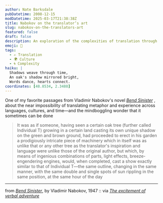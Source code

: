 ```yaml
---
author: Nate Barksdale
pubDatetime: 2008-12-15
modDatetime: 2025-03-17T21:38:38Z
title: Nabokov on the translator’s art
slug: nabokov-on-the-translators-art
featured: false
draft: false
description: An exploration of the complexities of translation through Nabokov's vivid metaphor.
emoji: 🌳
tags:
  - ✍️ Translation
  - 🌍 Culture
  - 🌀 Complexity
haiku: |
  Shadows weave through time,  
  An oak's shadow mirrored bright,  
  Words dance, hearts connect.
coordinates: [48.8534, 2.3488]
---
```


One of my favorite passages from Vladimir Nabokov's novel _[Bend Sinister](http://books.google.com/books?ei=HbVGSfLJOoKGkASgkpi3Dw&id=0LIuSUeNxCMC&dq=bend+sinister&q=oak&pgis=1#search_anchor)_ , about the near impossibility of translating metaphor and experience across languages, cultures, and time—and the mindboggling wonder that it sometimes can be done

> It was as if someone, having seen a certain oak tree (further called Individual T) growing in a certain land casting its own unique shadow on the green and brown ground, had proceeded to erect in his garden a prodigiously intricate piece of machinery which in itself was as unlike that or any other tree as the translator's inspiration and language were unlike those of the original author, but which, by means of ingenious combinations of parts, light effects, breeze-engendering engines, would, when completed, cast a show exactly similar to that of Individual T—the same outline, changing in the same manner, with the same double and single spots of sun rippling in the same position, at the same hour of the day

---

from [_Bend Sinister_](http://books.google.com/books?id=Oox94rdQIMgC&pg=PA25&lpg=PA25&dq;=), by Vladimir Nabokov, 1947 :: via [_The excitement of verbal adventure_](http://books.google.com/books?id=Oox94rdQIMgC&pg=PA25&lpg=PA25&dq;=)

